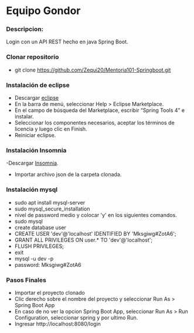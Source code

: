 

# Equipo Gondor
### Descripcion: 
Login con un API REST hecho en java Spring Boot.

###


### Clonar repositorio
- git clone https://github.com/Zequi20/Mentoria101-Springboot.git 


### Instalación de eclipse
- Descargar [eclipse](https://eclipseide.org/)
- En la barra de menú, seleccionar Help > Eclipse Marketplace.
- En el campo de búsqueda del Marketplace, escribir “Spring Tools 4” e instalar.
- Seleccionar los componentes necesarios,
aceptar los términos de licencia y luego clic en Finish.
- Reiniciar eclipse.

### Instalación Insomnia
-Descargar [Insomnia](https://insomnia.rest/download).
- Importar archivo json de la carpeta clonada.

### Instalación mysql
- sudo apt install mysql-server
- sudo mysql_secure_installation
- nivel de password medio y colocar 'y' en los siguientes comandos.
- sudo mysql
- create database user
- CREATE USER 'dev'@'localhost' IDENTIFIED BY 'Mksgiwg#ZotA6';
- GRANT ALL PRIVILEGES ON user.* TO 'dev'@'localhost';
- FLUSH PRIVILEGES;
- exit
- mysql -u dev -p
- password: Mksgiwg#ZotA6

### Pasos Finales

- Importar el proyecto clonado
- Clic derecho sobre el nombre del proyecto y seleccionar Run As > Spring Boot App
- En caso de no ver la opcion Spring Boot App, seleccionar Run As > Run Configuration, seleccionar spring y por ultimo Run.
- Ingresar http://localhost:8080/login






